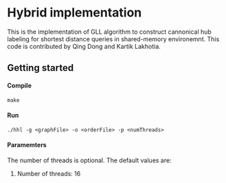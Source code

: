 # Hybrid implementation #
This is the implementation of GLL algorithm to construct cannonical hub labeling for shortest distance queries in shared-memory environemnt. This code is contributed by Qing Dong and Kartik Lakhotia. 
## Getting started ##

#### Compile ####
```
make
```
#### Run ####
```
./hhl -g <graphFile> -o <orderFile> -p <numThreads> 
```
#### Paramemters ####
The number of threads is optional. The default values are:
1. Number of threads: 16



